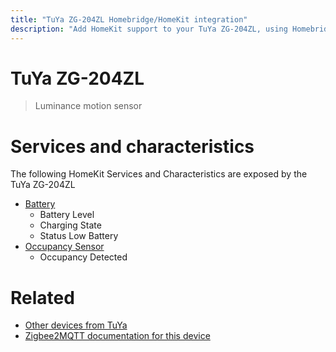 ```yaml
---
title: "TuYa ZG-204ZL Homebridge/HomeKit integration"
description: "Add HomeKit support to your TuYa ZG-204ZL, using Homebridge, Zigbee2MQTT and homebridge-z2m."
---
```

<!---
This file has been GENERATED using src/docgen/docgen.ts
DO NOT EDIT THIS FILE MANUALLY!
-->
# TuYa ZG-204ZL
> Luminance motion sensor


# Services and characteristics
The following HomeKit Services and Characteristics are exposed by
the TuYa ZG-204ZL

* [Battery](../../battery.md)
  * Battery Level
  * Charging State
  * Status Low Battery
* [Occupancy Sensor](../../sensors.md)
  * Occupancy Detected


# Related
* [Other devices from TuYa](../index.md#tuya)
* [Zigbee2MQTT documentation for this device](https://www.zigbee2mqtt.io/devices/ZG-204ZL.html)